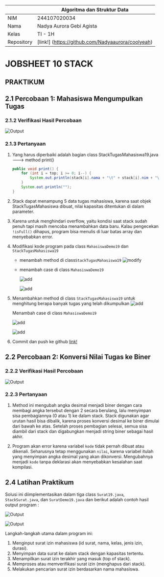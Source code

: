 |  | Algoritma dan Struktur Data |
|--|--|
|NIM  | 244107020034  |
|Nama | Nadya Aurora Gebi Agista |
|Kelas | TI - 1H |
|Repository| [link!] (https://github.com/Nadyaaurora/coolyeah)

# JOBSHEET 10 STACK
## PRAKTIKUM
## 2.1 Percobaan 1: Mahasiswa Mengumpulkan Tugas
### 2.1.2 Verifikasi Hasil Percobaan
![Output](../img/Percobaan1.png)

### 2.1.3 Pertanyaan
1. Yang harus diperbaiki adalah bagian class StackTugasMahasiswa19.java ---> method print()
	```java
	public void print() {
		for (int i = top; i >= 0; i--) {
			System.out.println(stack[i].nama + "\t" + stack[i].nim + "\t" + stack[i].kelas);
		}
		System.out.println("");
	}
	```

2.  Stack dapat menampung 5 data tugas mahasiswa, karena saat objek StackTugasMahasiswa dibuat, nilai kapasitas ditentukan di dalam parameter.

3. Karena untuk menghindari overflow, yaitu kondisi saat stack sudah penuh tapi masih mencoba menambahkan data baru. Kalau pengecekan `!isFull()` dihapus, program bisa menulis di luar batas array dan menyebabkan error.
4. Modifikasi kode program pada class `MahasiswaDemo19` dan `StackTugasMahasiswa19`
	- menambah method di class`StackTugasMahasiswa19`
	  ![modify](../img/ModifyStack4.png)	

	- menambah case di class `MahasiswaDemo19`

	  ![add](../img/menu5.png)

	  ![add](../img/case5.png)

5. Menambahkan method di class `StackTugasMahasiswa19` untuk menghitung berapa banyak tugas yang telah dikumpulkan
   ![add](../img/AddStack5.png)

   Menambah case di class `MahasiswaDemo19`

   ![add](../img/menu6.png)

   ![add](../img/case6.png)

6. Commit dan push ke github
   [link!](https://github.com/Nadyaaurora/coolyeah/tree/main/SMT.%202/ALSD/WEEK%2010)

## 2.2 Percobaan 2: Konversi Nilai Tugas ke Biner 
### 2.2.2 Verifikasi Hasil Percobaan
![Output](../img/Percobaan2.png)

### 2.2.3 Pertanyaan
1. Method ini mengubah angka desimal menjadi biner dengan cara membagi angka tersebut dengan 2 secara berulang, lalu menyimpan sisa pembagiannya (0 atau 1) ke dalam stack. Stack digunakan agar urutan hasil bisa dibalik, karena proses konversi desimal ke biner dimulai dari bawah ke atas. Setelah proses pembagian selesai, semua sisa diambil dari stack dan digabungkan menjadi string biner sebagai hasil akhir.

2. Program akan error karena variabel `kode` tidak pernah dibuat atau dikenali. Seharusnya tetap menggunakan `nilai`, karena variabel itulah yang menyimpan angka desimal yang akan dikonversi. Mengubahnya menjadi `kode` tanpa deklarasi akan menyebabkan kesalahan saat kompilasi.

## 2.4 Latihan Praktikum
Solusi ini diimplementasikan dalam tiga class `Surat19.java`, `StackSurat.java`, dan `SuratDemo19.java` dan berikut adalah contoh hasil output program :

![Output](../img/Tugas%20(1).png)

![Output](../img/Tugas%20(2).png)

Langkah-langkah utama dalam program ini:
1. Menginput surat izin mahasiswa (id surat, nama, kelas, jenis izin, durasi).
2. Menyimpan data surat ke dalam stack dengan kapasitas tertentu.
3. Menampilkan surat izin terakhir yang masuk (top of stack).
4. Memproses atau memverifikasi surat izin (menghapus dari stack).
5. Melakukan pencarian surat izin berdasarkan nama mahasiswa.




